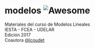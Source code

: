 # modelos ![Awesome](https://cdn.rawgit.com/sindresorhus/awesome/d7305f38d29fed78fa85652e3a63e154dd8e8829/media/badge.svg)
Materiales del curso de Modelos Lineales  
IESTA - FCEA - UDELAR  
Edición 2017  
Coautora [@lcoudet](https://github.com/lcoudet)  

